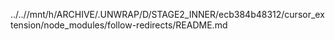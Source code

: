../..//mnt/h/ARCHIVE/.UNWRAP/D/STAGE2_INNER/ecb384b48312/cursor_extension/node_modules/follow-redirects/README.md